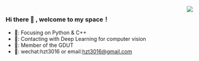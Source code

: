 <img align="right" src="https://github-readme-stats.vercel.app/api?username=JSHZT&show_icons=true&icon_color=CE1D2D&text_color=718096&bg_color=ffffff&hide_title=true" />

### Hi there 👋 , welcome to my space！

- 📌: Focusing on Python & C++
- 🔨: Contacting with Deep Learning for computer vision
- 🐏: Member of the GDUT
- 📱: wechat:hzt3016 or email:hzt3016@gmail.com
